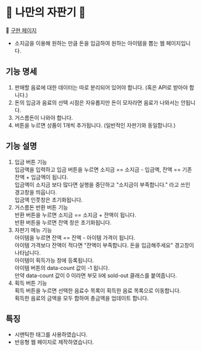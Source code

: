 # 📱 나만의 자판기 📱<br>
🔗 [구현 페이지](https://github.com/konveloper/Vending-machine/index.html)
* 소지금을 이용해 원하는 만큼 돈을 입금하여 원하는 아이템을 뽑는 웹 페이지입니다.

## 기능 명세
1. 판매할 음료에 대한 데이터는 따로 분리되어 있어야 합니다. (혹은 API로 받아야 합니다.)
2. 돈의 입금과 음료의 선택 시점은 자유롭지만 돈이 모자라면 음료가 나와서는 안됩니다.
3. 거스름돈이 나와야 합니다.
4. 버튼을 누르면 상품이 1개씩 추가됩니다. (일반적인 자판기와 동일합니다.)

## 기능 설명
 1. 입금 버튼 기능<br>
입금액을 입력하고 입금 버튼을 누르면 소지금 == 소지금 - 입금액, 잔액 == 기존 잔액 + 입금액이 됩니다.<br>
입금액이 소지금 보다 많다면 실행을 중단하고 "소지금이 부족합니다." 라고 쓰인 경고창을 띄웁니다.<br>
입금액 인풋창은 초기화됩니다.<br>
2. 거스름돈 반환 버튼 기능<br>
반환 버튼을 누르면 소지금 == 소지금 + 잔액이 됩니다.<br>
반환 버튼을 누르면 잔액 창은 초기화됩니다.<br>
3. 자판기 메뉴 기능<br>
아이템을 누르면 잔액 == 잔액 - 아이템 가격이 됩니다.<br>
아이템 가격보다 잔액이 적다면 "잔액이 부족합니다. 돈을 입금해주세요" 경고창이 나타납니다.<br>
아이템이 획득가능 창에 등록됩니다.<br>
아이템 버튼의 data-count 값이 -1 됩니다.<br>
만약 data-count 값이 0 이라면 부모 li에 sold-out 클래스를 붙여줍니다.<br>
4. 획득 버튼 기능<br>
획득 버튼을 누르면 선택한 음료수 목록이 획득한 음료 목록으로 이동합니다.<br>
획득한 음료의 금액을 모두 합하여 총금액을 업데이트 합니다.<br>

## 특징
* 시맨틱한 태그를 사용하였습니다.
* 반응형 웹 페이지로 제작하였습니다.
